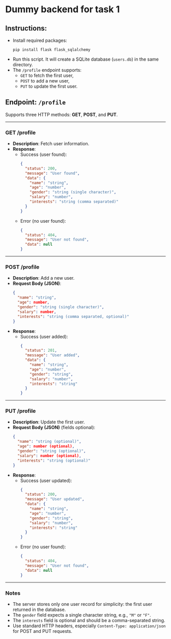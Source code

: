 # Dummy backend for task 1

## Instructions:

- Install required packages:
  ```
  pip install flask flask_sqlalchemy
  ```
- Run this script. It will create a SQLite database (`users.db`) in the same directory.
- The `/profile` endpoint supports:
  - `GET` to fetch the first user,
  - `POST` to add a new user,
  - `PUT` to update the first user.

## Endpoint: `/profile`

Supports three HTTP methods: **GET**, **POST**, and **PUT**.

***

### GET /profile

- **Description**: Fetch user information.
- **Response**:
  - Success (user found):
    ```json
    {
      "status": 200,
      "message": "User found",
      "data": {
        "name": "string",
        "age": "number",
        "gender": "string (single character)",
        "salary": "number",
        "interests": "string (comma separated)"
      }
    }
    ```
  - Error (no user found):
    ```json
    {
      "status": 404,
      "message": "User not found",
      "data": null
    }
    ```

***

### POST /profile

- **Description**: Add a new user.
- **Request Body (JSON)**:
  ```json
  {
    "name": "string",
    "age": number,
    "gender": "string (single character)",
    "salary": number,
    "interests": "string (comma separated, optional)"
  }
  ```
- **Response**:
  - Success (user added):
    ```json
    {
      "status": 201,
      "message": "User added",
      "data": {
        "name": "string",
        "age": "number",
        "gender": "string",
        "salary": "number",
        "interests": "string"
      }
    }
    ```

***

### PUT /profile

- **Description**: Update the first user.
- **Request Body (JSON)** (fields optional):
  ```json
  {
    "name": "string (optional)",
    "age": number (optional),
    "gender": "string (optional)",
    "salary": number (optional),
    "interests": "string (optional)"
  }
  ```
- **Response**:
  - Success (user updated):
    ```json
    {
      "status": 200,
      "message": "User updated",
      "data": {
        "name": "string",
        "age": "number",
        "gender": "string",
        "salary": "number",
        "interests": "string"
      }
    }
    ```
  - Error (no user found):
    ```json
    {
      "status": 404,
      "message": "User not found",
      "data": null
    }
    ```

***

### Notes

- The server stores only one user record for simplicity: the first user returned in the database.
- The `gender` field expects a single character string, e.g., `"M"` or `"F"`.
- The `interests` field is optional and should be a comma-separated string.
- Use standard HTTP headers, especially `Content-Type: application/json` for POST and PUT requests.
